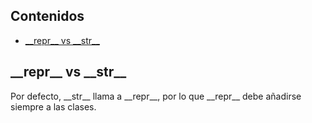 ## Contenidos

- [\_\_repr__ vs \_\_str__](#repr__-vs-__str__)

## \_\_repr__ vs \_\_str__

Por defecto, \_\_str__ llama a \_\_repr__, por lo que \_\_repr__ debe añadirse siempre a las clases.
